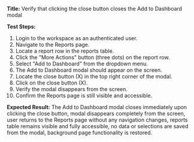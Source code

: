 **Title:** Verify that clicking the close button closes the Add to Dashboard modal

**Test Steps:**
1. Login to the workspace as an authenticated user.
2. Navigate to the Reports page.
3. Locate a report row in the reports table.
4. Click the "More Actions" button (three dots) on the report row.
5. Select "Add to Dashboard" from the dropdown menu.
6. The Add to Dashboard modal should appear on the screen.
7. Locate the close button (X) in the top right corner of the modal.
8. Click on the close button (X).
9. Verify the modal disappears from the screen.
10. Confirm the Reports page is still visible and accessible.

**Expected Result:**
  The Add to Dashboard modal closes immediately upon clicking the close button, modal disappears completely from the screen, user returns to the Reports page without any navigation changes, reports table remains visible and fully accessible, no data or selections are saved from the modal, background page functionality is restored.